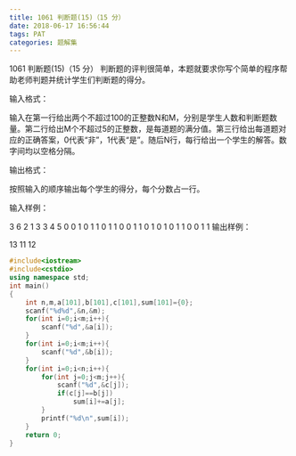 ```yaml
---
title: 1061 判断题(15)（15 分）
date: 2018-06-17 16:56:44
tags: PAT
categories: 题解集
---
```


1061 判断题(15)（15 分）
判断题的评判很简单，本题就要求你写个简单的程序帮助老师判题并统计学生们判断题的得分。

输入格式：

输入在第一行给出两个不超过100的正整数N和M，分别是学生人数和判断题数量。第二行给出M个不超过5的正整数，是每道题的满分值。第三行给出每道题对应的正确答案，0代表“非”，1代表“是”。随后N行，每行给出一个学生的解答。数字间均以空格分隔。

输出格式：

按照输入的顺序输出每个学生的得分，每个分数占一行。

输入样例：

3 6
2 1 3 3 4 5
0 0 1 0 1 1
0 1 1 0 0 1
1 0 1 0 1 0
1 1 0 0 1 1
输出样例：

13
11
12

```cpp
#include<iostream>
#include<cstdio>
using namespace std;
int main()
{
    int n,m,a[101],b[101],c[101],sum[101]={0};
    scanf("%d%d",&n,&m);
    for(int i=0;i<m;i++){
        scanf("%d",&a[i]);
    }
    for(int i=0;i<m;i++){
        scanf("%d",&b[i]);
    }
    for(int i=0;i<n;i++){
        for(int j=0;j<m;j++){
            scanf("%d",&c[j]);
            if(c[j]==b[j])
                sum[i]+=a[j];
        }
        printf("%d\n",sum[i]);
    }
    return 0;
}

```